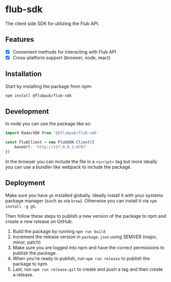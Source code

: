 # flub-sdk

The client side SDK for utilizing the Flub API.

## Features

- [x] Convenient methods for interacting with Flub API
- [x] Cross-platform support (browser, node, react)

## Installation

Start by installing the package from npm:

```bash
npm install @flubpub/flub-sdk
```

## Development

In node you can use the package like so:

```typescript
import RadarSDK from '@bflubpub/flub-sdk'

const FlubClient = new FlubSDK.Client({
    baseUrl: 'http://127.0.0.1:8787'
})
```

In the browser you can include the file in a `<script>` tag but more ideally you can use a bundler like webpack to include the package.

## Deployment

Make sure you have `gh` installed globally. Ideally install it with your systems package manager (such as via `brew`). Otherwise you can install it via `npm install -g gh`.

Then follow these steps to publish a new version of the package to npm and create a new release on GitHub.

1. Build the package by running `npm run build`
2. Increment the release version in `package.json` using SEMVER (major, minor, patch)
3. Make sure you are logged into npm and have the correct permissions to publish the package.
4. When you're ready to publish, run `npm run release` to publish the package to npm.
5. Last, run `npm run release:git` to create and push a tag and then create a release.
